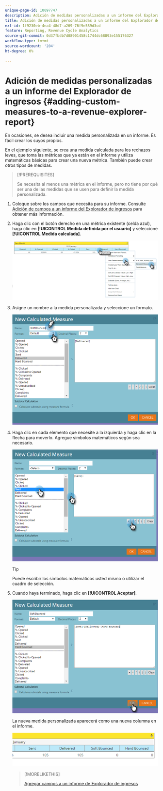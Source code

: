 ```yaml
---
unique-page-id: 10097747
description: Adición de medidas personalizadas a un informe del Explorador de ingresos - Documentos de Marketo - Documentación del producto
title: Adición de medidas personalizadas a un informe del Explorador de ingresos
exl-id: 1f9230eb-4ea4-48d7-a269-76f9e589d3cd
feature: Reporting, Revenue Cycle Analytics
source-git-commit: 0d37fbdb7d08901458c1744dc68893e155176327
workflow-type: tm+mt
source-wordcount: '204'
ht-degree: 0%

---
```


# Adición de medidas personalizadas a un informe del Explorador de ingresos {#adding-custom-measures-to-a-revenue-explorer-report}

En ocasiones, se desea incluir una medida personalizada en un informe. Es fácil crear los suyos propios.

En el ejemplo siguiente, se crea una medida calculada para los rechazos leves, que toma las métricas que ya están en el informe y utiliza matemáticas básicas para crear una nueva métrica. También puede crear otros tipos de medidas.

>[!PREREQUISITES]
>
>Se necesita al menos una métrica en el informe, pero no tiene por qué ser una de las medidas que se usen para definir la medida personalizada.

1. Coloque sobre los campos que necesita para su informe. Consulte [Adición de campos a un informe del Explorador de ingresos](/help/marketo/product-docs/reporting/revenue-cycle-analytics/revenue-explorer/adding-fields-to-a-revenue-explorer-report.md) para obtener más información.

1. Haga clic con el botón derecho en una métrica existente (celda azul), haga clic en **[!UICONTROL Medida definida por el usuario]** y seleccione **[!UICONTROL Medida calculada]**.

   ![](assets/image2016-1-26-11-3a7-3a49.png)

1. Asigne un nombre a la medida personalizada y seleccione un formato.

   ![](assets/image2016-1-26-11-3a26-3a23.png)

1. Haga clic en cada elemento que necesite a la izquierda y haga clic en la flecha para moverlo. Agregue símbolos matemáticos según sea necesario.

   ![](assets/image2016-1-26-11-3a16-3a55.png)

   >[!TIP]
   >
   >Puede escribir los símbolos matemáticos usted mismo o utilizar el cuadro de selección.

1. Cuando haya terminado, haga clic en **[!UICONTROL Aceptar]**.

   ![](assets/image2016-1-26-11-3a37-3a27.png)

   La nueva medida personalizada aparecerá como una nueva columna en el informe.

   ![](assets/image2016-1-26-11-3a29-3a16.png)

   >[!MORELIKETHIS]
   >
   >[Agregar campos a un informe de Explorador de ingresos](/help/marketo/product-docs/reporting/revenue-cycle-analytics/revenue-explorer/adding-fields-to-a-revenue-explorer-report.md)
